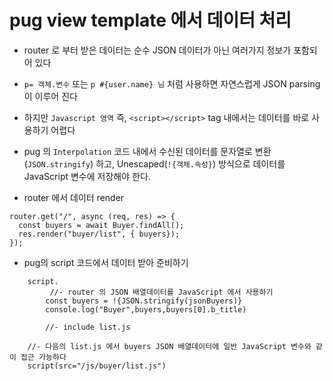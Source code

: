 # pug view template 에서 데이터 처리

- router 로 부터 받은 데이터는 순수 JSON 데이터가 아닌 여러가지 정보가 포함되어 있다
- `p= 객체.변수` 또는 `p #{user.name} 님` 처럼 사용하면 자연스럽게 JSON parsing 이 이루어 진다
- 하지만 `Javascript 영역` 즉, `<script></script>` tag 내에서는 데이터를 바로 사용하기 어렵다
- pug 의 `Interpolation` 코드 내에서 수신된 데이터를 문자열로 변환(`JSON.stringify`) 하고, Unescaped(`!{객체.속성}`) 방식으로 데이터를 JavaScript 변수에 저장해야 한다.

- router 에서 데이터 render

```
router.get("/", async (req, res) => {
  const buyers = await Buyer.findAll();
  res.render("buyer/list", { buyers});
});
```

- pug의 script 코드에서 데이터 받아 준비하기

```
    script.
         //- router 의 JSON 배열데이터를 JavaScript 에서 사용하기
        const buyers = !{JSON.stringify(jsonBuyers)}
        console.log("Buyer",buyers,buyers[0].b_title)

        //- include list.js

    //- 다음의 list.js 에서 buyers JSON 배열데이터에 일반 JavaScript 변수와 같이 접근 가능하다
    script(src="/js/buyer/list.js")
```
